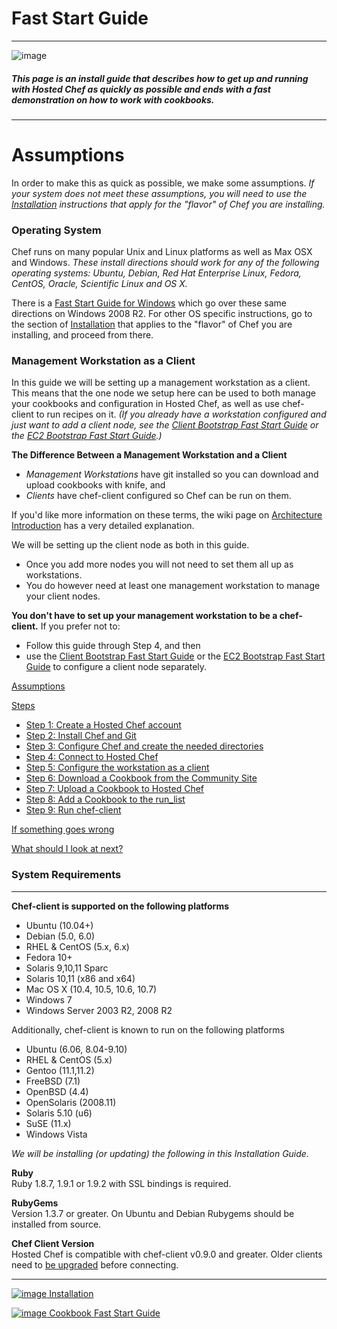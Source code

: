 Fast Start Guide
================

  

* * * * *

![image](../attachments/18645082/19005509.png)

##### This page is an install guide that describes how to get up and running with Hosted Chef as quickly as possible and ends with a fast demonstration on how to work with cookbooks.

  

* * * * *

  

Assumptions
===========

In order to make this as quick as possible, we make some assumptions.
*If your system does not meet these assumptions, you will need to use
the* *[Installation](Installation.html "Installation")* *instructions
that apply for the "flavor" of Chef you are installing.*

### Operating System

Chef runs on many popular Unix and Linux platforms as well as Max OSX
and Windows. *These install directions should work for any of the
following operating systems: Ubuntu, Debian, Red Hat Enterprise Linux,
Fedora, CentOS, Oracle, Scientific Linux and OS X.*

There is a [Fast Start Guide for
Windows](Fast%20Start%20Guide%20for%20Windows.html "Fast Start Guide for Windows")
which go over these same directions on Windows 2008 R2. For other OS
specific instructions, go to the section of
[Installation](Installation.html "Installation") that applies to the
"flavor" of Chef you are installing, and proceed from there.

### Management Workstation as a Client

In this guide we will be setting up a management workstation as a
client. This means that the one node we setup here can be used to both
manage your cookbooks and configuration in Hosted Chef, as well as use
chef-client to run recipes on it. *(If you already have a workstation
configured and just want to add a client node, see the* *[Client
Bootstrap Fast Start
Guide](Client%20Bootstrap%20Fast%20Start%20Guide.html "Client Bootstrap Fast Start Guide")*
*or the* *[EC2 Bootstrap Fast Start
Guide](EC2%20Bootstrap%20Fast%20Start%20Guide.html "EC2 Bootstrap Fast Start Guide").)*

**The Difference Between a Management Workstation and a Client**

-   *Management Workstations* have git installed so you can download and
    upload cookbooks with knife, and
-   *Clients* have chef-client configured so Chef can be run on them.

If you'd like more information on these terms, the wiki page on
[Architecture
Introduction](Architecture%20Introduction.html "Architecture Introduction")
has a very detailed explanation.

We will be setting up the client node as both in this guide.

-   Once you add more nodes you will not need to set them all up as
    workstations.
-   You do however need at least one management workstation to manage
    your client nodes.

**You don't have to set up your management workstation to be a
chef-client.** If you prefer not to:

-   Follow this guide through Step 4, and then
-   use the [Client Bootstrap Fast Start
    Guide](Client%20Bootstrap%20Fast%20Start%20Guide.html "Client Bootstrap Fast Start Guide")
    or the [EC2 Bootstrap Fast Start
    Guide](EC2%20Bootstrap%20Fast%20Start%20Guide.html "EC2 Bootstrap Fast Start Guide")
    to configure a client node separately.

  

[Assumptions](#FastStartGuide-Assumptions)

[Steps](#FastStartGuide-Steps)

-   [Step 1: Create a Hosted Chef
    account](#FastStartGuide-Step1%3ACreateaHostedChefaccount)
-   [Step 2: Install Chef and
    Git](#FastStartGuide-Step2%3AInstallChefandGit)
-   [Step 3: Configure Chef and create the needed
    directories](#FastStartGuide-Step3%3AConfigureChefandcreatetheneededdirectories)
-   [Step 4: Connect to Hosted
    Chef](#FastStartGuide-Step4%3AConnecttoHostedChef)
-   [Step 5: Configure the workstation as a
    client](#FastStartGuide-Step5%3AConfiguretheworkstationasaclient)
-   [Step 6: Download a Cookbook from the Community
    Site](#FastStartGuide-Step6%3ADownloadaCookbookfromtheCommunitySite)
-   [Step 7: Upload a Cookbook to Hosted
    Chef](#FastStartGuide-Step7%3AUploadaCookbooktoHostedChef)
-   [Step 8: Add a Cookbook to the
    run\_list](#FastStartGuide-Step8%3AAddaCookbooktotherunlist)
-   [Step 9: Run chef-client](#FastStartGuide-Step9%3ARunchefclient)

[If something goes wrong](#FastStartGuide-Ifsomethinggoeswrong)

[What should I look at next?](#FastStartGuide-WhatshouldIlookatnext%3F)

  

### System Requirements

* * * * *

**Chef-client is supported on the following platforms**

-   Ubuntu (10.04+)
-   Debian (5.0, 6.0)
-   RHEL & CentOS (5.x, 6.x)
-   Fedora 10+
-   Solaris 9,10,11 Sparc
-   Solaris 10,11 (x86 and x64)
-   Mac OS X (10.4, 10.5, 10.6, 10.7)
-   Windows 7
-   Windows Server 2003 R2, 2008 R2

Additionally, chef-client is known to run on the following platforms

-   Ubuntu (6.06, 8.04-9.10)
-   RHEL & CentOS (5.x)
-   Gentoo (11.1,11.2)
-   FreeBSD (7.1)
-   OpenBSD (4.4)
-   OpenSolaris (2008.11)
-   Solaris 5.10 (u6)
-   SuSE (11.x)
-   Windows Vista

*We will be installing (or updating) the following in this Installation
Guide.*

**Ruby**  
 Ruby 1.8.7, 1.9.1 or 1.9.2 with SSL bindings is required.

**RubyGems**  
 Version 1.3.7 or greater. On Ubuntu and Debian Rubygems should be
installed from source.

**Chef Client Version**  
 Hosted Chef is compatible with chef-client v0.9.0 and greater. Older
clients need to [be
upgraded](Upgrade%20Instructions.html "Upgrade Instructions") before
connecting.

* * * * *

[![image](../attachments/18645082/21463046.png)
Installation](Installation.html "Installation")

[![image](../attachments/18645082/21463045.png) Cookbook Fast Start
Guide](Cookbook%20Fast%20Start%20Guide.html "Cookbook Fast Start Guide")

  
  

  
